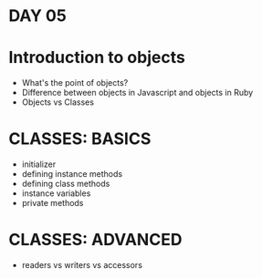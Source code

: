 DAY 05
======

# Introduction to objects

- What's the point of objects?
- Difference between objects in Javascript and objects in Ruby
- Objects vs Classes

# CLASSES: BASICS
- initializer
- defining instance methods
- defining class methods
- instance variables
- private methods

# CLASSES: ADVANCED
- readers vs writers vs accessors
